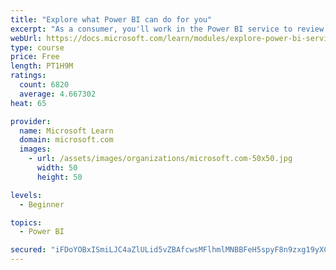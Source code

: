 ```yaml
---
title: "Explore what Power BI can do for you"
excerpt: "As a consumer, you'll work in the Power BI service to review and interact with content that has been shared with you. This module provides the foundational information that you need to work effectively in the Power BI service."
webUrl: https://docs.microsoft.com/learn/modules/explore-power-bi-service/
type: course
price: Free
length: PT1H9M
ratings:
  count: 6820
  average: 4.667302
heat: 65

provider:
  name: Microsoft Learn
  domain: microsoft.com
  images:
    - url: /assets/images/organizations/microsoft.com-50x50.jpg
      width: 50
      height: 50

levels:
  - Beginner

topics:
  - Power BI

secured: "iFDoYOBxISmiLJC4aZlULid5vZBAfcwsMFlhmlMNBBFeH5spyF8n9zxg19yXCp9GHeQZshd3RF4VZnNUZV0vd5ko0L3zMfXZ2a0oWyYwcesJRx0owO4kEOW4fWO1F4LvBTXsOypiBuel9Hin+RS+CH4y35SJusYLh/rJSLSHVc/Odf79BRGXvFnPR6fQLUkbewxge/nH5a6z8gmezD5dIjwJZRmlLzOL9CVW1te7Lb7N2K1CsDew0G+a8OdXZweINQBn3Smw4U8YRawmsDo9L9bev/i7hL7yqBbQuR2q2p/0sKJrDzEd5+A5aXe4UlAQUIQadZueesHqt81PRupWkgsyfsJ+Iw5+NpfwyfvLbJRjLuVyQrn3J3Qa61Ez78bsg24I9RfBUyIcaRhYiTlzTxMJtZKJ54D+fD9SVVNd+Cg=;GPTusVulrvxoBU3bAXu45g=="
---
```



